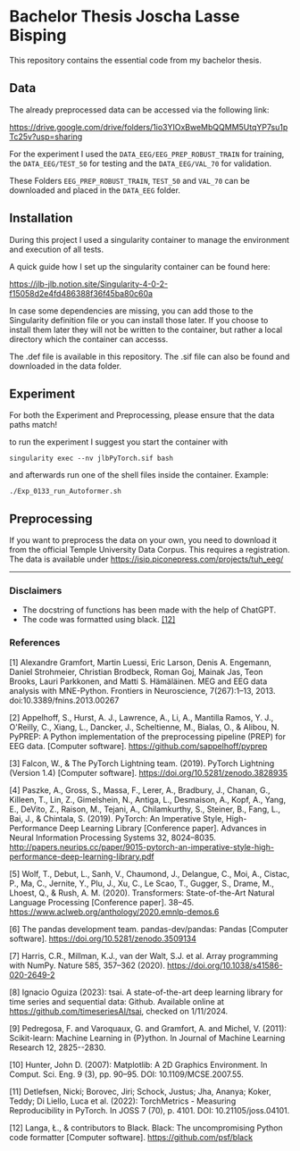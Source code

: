 # Bachelor Thesis Joscha Lasse Bisping

This repository contains the essential code from my bachelor thesis.


## Data

The already preprocessed data can be accessed via the following link:

https://drive.google.com/drive/folders/1io3YIOxBweMbQQMM5UtqYP7su1pTc25v?usp=sharing

For the experiment I used the `DATA_EEG/EEG_PREP_ROBUST_TRAIN` for training,
the `DATA_EEG/TEST_50` for testing and the `DATA_EEG/VAL_70` for validation.

These Folders `EEG_PREP_ROBUST_TRAIN`, `TEST_50` and `VAL_70` can be downloaded and placed in the `DATA_EEG` folder.

## Installation
During this project I used a singularity container to manage the environment and execution of all tests.

A quick guide how I set up the singularity container can be found here:

https://jlb-jlb.notion.site/Singularity-4-0-2-f15058d2e4fd486388f36f45ba80c60a


In case some dependencies are missing, you can add those to the Singularity definition file or you can install those later. If you choose to install them later they will not be written to the container, but rather a local directory which the container can accesss.

The .def file is available in this repository.
The .sif file can also be found and downloaded in the data folder.

## Experiment

For both the Experiment and Preprocessing, please ensure that the data paths match!

to run the experiment I suggest you start the container with 

```
singularity exec --nv jlbPyTorch.sif bash
```

and afterwards run one of the shell files inside the container. Example:

```
./Exp_0133_run_Autoformer.sh
```

## Preprocessing
If you want to preprocess the data on your own, you need to download it from the official Temple University Data Corpus. This requires a registration. The data is available under https://isip.piconepress.com/projects/tuh_eeg/

---

### Disclaimers

- The docstring of functions has been made with the help of ChatGPT.
- The code was formatted using black. <a href="#12">[12]</a>





### References

<a id="1"> [1] </a>
Alexandre Gramfort, Martin Luessi, Eric Larson, Denis A. Engemann, Daniel Strohmeier, Christian Brodbeck, Roman Goj, Mainak Jas, Teon Brooks, Lauri Parkkonen, and Matti S. Hämäläinen. MEG and EEG data analysis with MNE-Python. Frontiers in Neuroscience, 7(267):1–13, 2013. doi:10.3389/fnins.2013.00267 

<a id="2"> [2] </a>
Appelhoff, S., Hurst, A. J., Lawrence, A., Li, A., Mantilla Ramos, Y. J., O'Reilly, C., Xiang, L., Dancker, J., Scheltienne, M., Bialas, O., & Alibou, N. PyPREP: A Python implementation of the preprocessing pipeline (PREP) for EEG data. [Computer software]. https://github.com/sappelhoff/pyprep

<a id="3"> [3] </a>
Falcon, W., & The PyTorch Lightning team. (2019). PyTorch Lightning (Version 1.4) [Computer software]. https://doi.org/10.5281/zenodo.3828935

<a id="4"> [4] </a>
Paszke, A., Gross, S., Massa, F., Lerer, A., Bradbury, J., Chanan, G., Killeen, T., Lin, Z., Gimelshein, N., Antiga, L., Desmaison, A., Kopf, A., Yang, E., DeVito, Z., Raison, M., Tejani, A., Chilamkurthy, S., Steiner, B., Fang, L., Bai, J., & Chintala, S. (2019). PyTorch: An Imperative Style, High-Performance Deep Learning Library [Conference paper]. Advances in Neural Information Processing Systems 32, 8024–8035. http://papers.neurips.cc/paper/9015-pytorch-an-imperative-style-high-performance-deep-learning-library.pdf

<a id="5"> [5] </a>
Wolf, T., Debut, L., Sanh, V., Chaumond, J., Delangue, C., Moi, A., Cistac, P., Ma, C., Jernite, Y., Plu, J., Xu, C., Le Scao, T., Gugger, S., Drame, M., Lhoest, Q., & Rush, A. M. (2020). Transformers: State-of-the-Art Natural Language Processing [Conference paper]. 38–45. https://www.aclweb.org/anthology/2020.emnlp-demos.6



<a id="6"> [6] </a>
The pandas development team. pandas-dev/pandas: Pandas [Computer software]. https://doi.org/10.5281/zenodo.3509134

<a id="7"> [7] </a>
Harris, C.R., Millman, K.J., van der Walt, S.J. et al. Array programming with NumPy. Nature 585, 357–362 (2020). https://doi.org/10.1038/s41586-020-2649-2


<a id="8"> [8] </a>
Ignacio Oguiza (2023): tsai. A state-of-the-art deep learning library for time series and sequential data: Github. Available online at https://github.com/timeseriesAI/tsai, checked on 1/11/2024.

<a id="9"> [9] </a>
Pedregosa, F. and Varoquaux, G. and Gramfort, A. and Michel, V. (2011): Scikit-learn: Machine Learning in {P}ython. In Journal of Machine Learning Research 12, 2825--2830.

<a id="10"> [10] </a>
Hunter, John D. (2007): Matplotlib: A 2D Graphics Environment. In Comput. Sci. Eng. 9 (3), pp. 90–95. DOI: 10.1109/MCSE.2007.55.

<a id="11"> [11] </a>
Detlefsen, Nicki; Borovec, Jiri; Schock, Justus; Jha, Ananya; Koker, Teddy; Di Liello, Luca et al. (2022): TorchMetrics - Measuring Reproducibility in PyTorch. In JOSS 7 (70), p. 4101. DOI: 10.21105/joss.04101.

<a id="12"> [12] </a>
Langa, Ł., & contributors to Black. Black: The uncompromising Python code formatter [Computer software]. https://github.com/psf/black